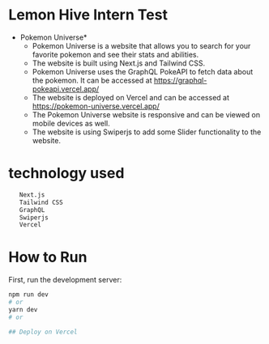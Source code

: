 # Lemon Hive Intern Test 
  - Pokemon Universe*
    - Pokemon Universe is a website that allows you to search for your favorite pokemon and see their stats and abilities.
    - The website is built using Next.js and Tailwind CSS.
    - Pokemon Universe uses the GraphQL PokeAPI to fetch data about the pokemon. It can be accessed at https://graphql-pokeapi.vercel.app/
    - The website is deployed on Vercel and can be accessed at https://pokemon-universe.vercel.app/
    - The Pokemon Universe website is responsive and can be viewed on mobile devices as well.
    - The website is using Swiperjs to add some Slider functionality to the website.


# technology used
```bash
   Next.js
   Tailwind CSS
   GraphQL
   Swiperjs
   Vercel
```



# How to Run
First, run the development server:

```bash
npm run dev
# or
yarn dev
# or

## Deploy on Vercel



